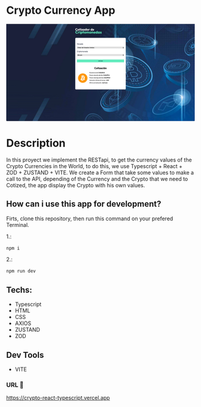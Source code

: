 # Crypto Currency App

![Preview Image](./public/Preview.webp)

# Description
In this proyect we implement the RESTapi, to get the currency values of the Crypto Currencies in the World, to do this, we use Typescript + React + ZOD + ZUSTAND + VITE. We create a Form that take some values to make a call to the API, depending of the Currency and the Crypto that we need to Cotized, the app display the Crypto with his own values.

## How can i use this app for development?
Firts, clone this repository, then run this command on your prefered Terminal.

1.:
```bash
npm i
```
2.:
```bash
npm run dev
```

## Techs:
- Typescript
- HTML
- CSS
- AXIOS
- ZUSTAND 
- ZOD

## Dev Tools
- VITE

### URL 🔗
https://crypto-react-typescript.vercel.app